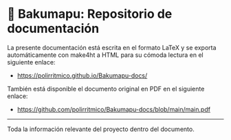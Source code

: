 # :book: Bakumapu: Repositorio de documentación

La presente documentación está escrita en el formato LaTeX y se exporta automáticamente con make4ht a HTML para su cómoda lectura en el siguiente enlace:
- https://polirritmico.github.io/Bakumapu-docs/

También está disponible el documento original en PDF en el siguiente enlace:
- https://github.com/polirritmico/Bakumapu-docs/blob/main/main.pdf

---

Toda la información relevante del proyecto dentro del documento.
